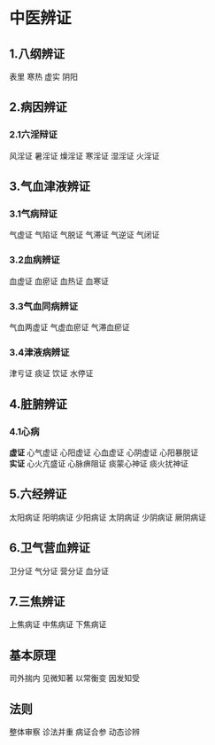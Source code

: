 # 中医辨证
## 1.八纲辨证
表里  寒热  虚实  阴阳
## 2.病因辨证
### 2.1六淫辩证
风淫证  暑淫证 燥淫证  寒淫证  湿淫证  火淫证
## 3.气血津液辨证
### 3.1气病辩证
气虚证  气陷证  气脱证  气滞证  气逆证  气闭证
### 3.2血病辨证
血虚证  血瘀证  血热证  血寒证
### 3.3气血同病辨证
气血两虚证  气虚血瘀证  气滞血瘀证
### 3.4津液病辨证
津亏证  痰证  饮证  水停证
## 4.脏腑辨证
### 4.1心病
**虚证**  心气虚证  心阳虚证  心血虚证  心阴虚证  心阳暴脱证  
**实证**  心火亢盛证  心脉痹阻证  痰蒙心神证  痰火扰神证
## 5.六经辨证
太阳病证  阳明病证  少阳病证  太阴病证  少阴病证  厥阴病证
## 6.卫气营血辨证
卫分证  气分证  营分证  血分证
## 7.三焦辨证
上焦病证  中焦病证  下焦病证
## 基本原理
司外揣内  见微知著  以常衡变  因发知受
## 法则
整体审察  诊法并重  病证合参  动态诊辨